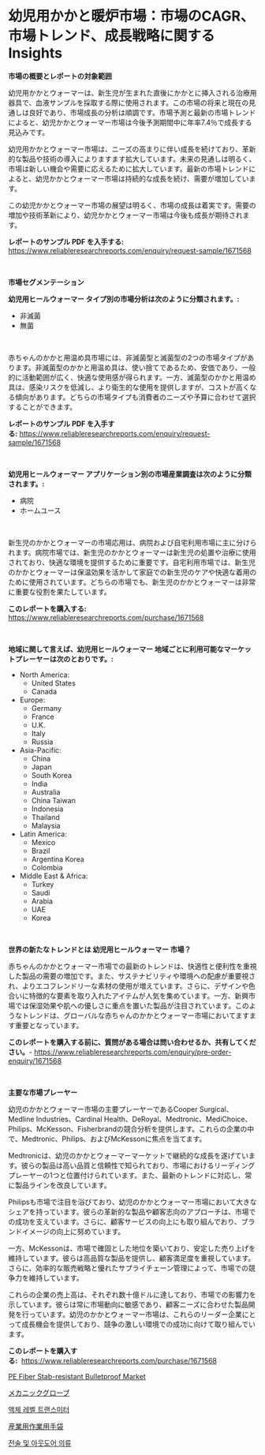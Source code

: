 <p><h1>幼児用かかと暖炉市場：市場のCAGR、市場トレンド、成長戦略に関するInsights</h1></p><p><strong>市場の概要とレポートの対象範囲</strong></p>
<p><p>幼児用かかとウォーマーは、新生児が生まれた直後にかかとに挿入される治療用器具で、血液サンプルを採取する際に使用されます。この市場の将来と現在の見通しは良好であり、市場成長の分析は順調です。市場予測と最新の市場トレンドによると、幼児かかとウォーマー市場は今後予測期間中に年率7.4％で成長する見込みです。</p><p>幼児用かかとウォーマー市場は、ニーズの高まりに伴い成長を続けており、革新的な製品や技術の導入によりますます拡大しています。未来の見通しは明るく、市場は新しい機会や需要に応えるために拡大しています。最新の市場トレンドによると、幼児かかとウォーマー市場は持続的な成長を続け、需要が増加しています。</p><p>この幼児かかとウォーマー市場の展望は明るく、市場の成長は着実です。需要の増加や技術革新により、幼児かかとウォーマー市場は今後も成長が期待されます。</p></p>
<p><strong>レポートのサンプル PDF を入手する:</strong> <a href="https://www.reliableresearchreports.com/enquiry/request-sample/1671568">https://www.reliableresearchreports.com/enquiry/request-sample/1671568</a></p>
<p>&nbsp;</p>
<p><strong>市場セグメンテーション</strong></p>
<p><strong>幼児用ヒールウォーマー タイプ別の市場分析は次のように分類されます。:</strong></p>
<p><ul><li>非滅菌</li><li>無菌</li></ul></p>
<p>&nbsp;</p>
<p><p>赤ちゃんのかかと用温め具市場には、非滅菌型と滅菌型の2つの市場タイプがあります。非滅菌型のかかと用温め具は、使い捨てであるため、安価であり、一般的に活動範囲が広く、快適な使用感が得られます。一方、滅菌型のかかと用温め具は、感染リスクを低減し、より衛生的な使用を提供しますが、コストが高くなる傾向があります。どちらの市場タイプも消費者のニーズや予算に合わせて選択することができます。</p></p>
<p><strong>レポートのサンプル PDF を入手する:</strong>&nbsp;<a href="https://www.reliableresearchreports.com/enquiry/request-sample/1671568">https://www.reliableresearchreports.com/enquiry/request-sample/1671568</a></p>
<p>&nbsp;</p>
<p><strong> 幼児用ヒールウォーマー アプリケーション別の市場産業調査は次のように分類されます。:</strong></p>
<p><ul><li>病院</li><li>ホームユース</li></ul></p>
<p>&nbsp;</p>
<p><p>新生児のかかとウォーマーの市場応用は、病院および自宅利用市場に主に分けられます。病院市場では、新生児のかかとウォーマーは新生児の処置や治療に使用されており、快適な環境を提供するために重要です。自宅利用市場では、新生児のかかとウォーマーは保温効果を活かして家庭での新生児のケアや快適な着用のために使用されています。どちらの市場でも、新生児のかかとウォーマーは非常に重要な役割を果たしています。</p></p>
<p><strong>このレポートを購入する:</strong>&nbsp; <a href="https://www.reliableresearchreports.com/purchase/1671568">https://www.reliableresearchreports.com/purchase/1671568</a></p>
<p>&nbsp;</p>
<p><strong>地域に関して言えば、幼児用ヒールウォーマー 地域ごとに利用可能なマーケットプレーヤーは次のとおりです。:</strong></p>
<p><ul>
    <li>
        North America:
        <ul>
            <li>United States</li>
            <li>Canada</li>
        </ul>
    </li>
    <li>
        Europe:
        <ul>
            <li>Germany</li>
            <li>France</li>
            <li>U.K.</li>
            <li>Italy</li>
            <li>Russia</li>
        </ul>
    </li>
    <li>
        Asia-Pacific:
        <ul>
            <li>China</li>
            <li>Japan</li>
            <li>South Korea</li>
            <li>India</li>
            <li>Australia</li>
            <li>China Taiwan</li>
            <li>Indonesia</li>
            <li>Thailand</li>
            <li>Malaysia</li>
        </ul>
    </li>
    <li>
        Latin America:
        <ul>
            <li>Mexico</li>
            <li>Brazil</li>
            <li>Argentina Korea</li>
            <li>Colombia</li>
        </ul>
    </li>
    <li>
        Middle East & Africa:
        <ul>
            <li>Turkey</li>
            <li>Saudi</li>
            <li>Arabia</li>
            <li>UAE</li>
            <li>Korea</li>
        </ul>
    </li>
    </ul></p>
<p>&nbsp;</p>
<p><strong>世界の新たなトレンドとは 幼児用ヒールウォーマー 市場？</strong></p>
<p><p>赤ちゃんのかかとウォーマー市場での最新のトレンドは、快適性と便利性を重視した製品の需要の増加です。また、サステナビリティや環境への配慮が重要視され、よりエコフレンドリーな素材の使用が増えています。さらに、デザインや色合いに特徴的な要素を取り入れたアイテムが人気を集めています。一方、新興市場では保湿効果や肌への優しさに重点を置いた製品が注目されています。このようなトレンドは、グローバルな赤ちゃんのかかとウォーマー市場においてますます重要となっています。</p></p>
<p><strong>このレポートを購入する前に、質問がある場合は問い合わせるか、共有してください。</strong>- <a href="https://www.reliableresearchreports.com/enquiry/pre-order-enquiry/1671568">https://www.reliableresearchreports.com/enquiry/pre-order-enquiry/1671568</a></p>
<p>&nbsp;</p>
<p><strong>主要な市場プレーヤー</strong></p>
<p><p>幼児のかかとウォーマー市場の主要プレーヤーであるCooper Surgical、Medline Industries、Cardinal Health、DeRoyal、Medtronic、MediChoice、Philips、McKesson、Fisherbrandの競合分析を提供します。これらの企業の中で、Medtronic、Philips、およびMcKessonに焦点を当てます。</p><p>Medtronicは、幼児のかかとウォーマーマーケットで継続的な成長を遂げています。彼らの製品は高い品質と信頼性で知られており、市場におけるリーディングプレーヤーの1つと位置付けられています。また、最新のトレンドに対応し、常に製品ラインを改良しています。</p><p>Philipsも市場で注目を浴びており、幼児のかかとウォーマー市場において大きなシェアを持っています。彼らの革新的な製品や顧客志向のアプローチは、市場での成功を支えています。さらに、顧客サービスの向上にも取り組んでおり、ブランドイメージの向上に努めています。</p><p>一方、McKessonは、市場で確固とした地位を築いており、安定した売り上げを維持しています。彼らは高品質な製品を提供し、顧客満足度を重視しています。さらに、効率的な販売戦略と優れたサプライチェーン管理によって、市場での競争力を維持しています。</p><p>これらの企業の売上高は、それぞれ数十億ドルに達しており、市場での影響力を示しています。彼らは常に市場動向に敏感であり、顧客ニーズに合わせた製品開発を行っています。幼児のかかとウォーマー市場は、これらのリーダー企業にとって成長機会を提供しており、競争の激しい環境での成功に向けて取り組んでいます。</p></p>
<p><strong>このレポートを購入する:</strong>&nbsp;&nbsp;<a href="https://www.reliableresearchreports.com/purchase/1671568">https://www.reliableresearchreports.com/purchase/1671568</a></p>
<p><p><a href="https://github.com/beatblasta/Market-Research-Report-List-2/blob/main/pe-fiber-stab-resistant-bulletproof-market.md">PE Fiber Stab-resistant Bulletproof Market</a></p><p><a href="https://medium.com/@alliegrater55/%E3%83%A1%E3%82%AB%E3%83%8B%E3%83%83%E3%82%AF%E3%82%B0%E3%83%AD%E3%83%BC%E3%83%96%E3%81%AE%E5%B8%82%E5%A0%B4%E3%83%AC%E3%83%9D%E3%83%BC%E3%83%88%E3%81%AF-%E3%81%93%E3%81%AE%E5%B8%82%E5%A0%B4%E3%81%AE%E6%9C%80%E6%96%B0%E3%81%AE%E3%83%88%E3%83%AC%E3%83%B3%E3%83%89%E3%82%84%E6%88%90%E9%95%B7%E6%A9%9F%E4%BC%9A%E3%82%92%E5%85%AC%E9%96%8B%E3%81%97%E3%81%A6%E3%81%84%E3%81%BE%E3%81%99-b941f2aef47a">メカニックグローブ</a></p><p><a href="https://medium.com/@fredajerde/%EC%95%A1%EC%B2%B4-%EC%88%98%EC%9C%84-%ED%8A%B8%EB%9E%9C%EC%8A%A4%EB%AF%B8%ED%84%B0-%EC%8B%9C%EC%9E%A5%EC%9D%80-%EC%8B%9C%EC%9E%A5-%EC%A0%90%EC%9C%A0%EC%9C%A8-%ED%81%AC%EA%B8%B0-%EB%B0%8F-2031%EB%85%84%EA%B9%8C%EC%A7%80-%EC%98%88%EC%83%81%EB%90%98%EB%8A%94-%EC%98%88%EC%B8%A1%EC%97%90-%EC%B4%88%EC%A0%90%EC%9D%84-%EB%A7%9E%EC%B6%A5%EB%8B%88%EB%8B%A4-02db71eac3f1">액체 레벨 트랜스미터</a></p><p><a href="https://medium.com/@alliegrater55/%E7%94%A3%E6%A5%AD%E7%94%A8%E4%BD%9C%E6%A5%AD%E6%89%8B%E8%A2%8B%E5%B8%82%E5%A0%B4%E3%81%AF-%E5%B8%82%E5%A0%B4%E3%82%B7%E3%82%A7%E3%82%A2-%E3%82%B5%E3%82%A4%E3%82%BA-2031%E5%B9%B4%E3%81%BE%E3%81%A7%E3%81%AE%E4%BA%88%E6%B8%AC%E3%81%AB%E7%84%A6%E7%82%B9%E3%82%92%E5%BD%93%E3%81%A6%E3%81%A6%E3%81%84%E3%81%BE%E3%81%99-740f3dbfbda5">産業用作業用手袋</a></p><p><a href="https://medium.com/@fredajerde/%EC%A0%84%EC%88%A0-%EB%B0%8F-%EC%95%84%EC%9B%83%EB%8F%84%EC%96%B4-%EC%9D%98%EB%A5%98-%EC%8B%9C%EC%9E%A5-%EB%B6%84%EC%84%9D-%EA%B7%B8-%EC%97%B0%ED%8F%89%EA%B7%A0-%EC%84%B1%EC%9E%A5%EB%A5%A0-%EC%8B%9C%EC%9E%A5-%EC%84%B8%EB%B6%84%ED%99%94-%EB%B0%8F-%EC%84%B8%EA%B3%84-%EC%82%B0%EC%97%85-%EA%B0%9C%EC%9A%94-6ff40401f7cf">전술 및 아웃도어 의류</a></p></p>